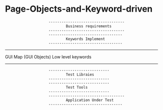 # Page-Objects-and-Keyword-driven



                        -----------------------------------
                                Business requirements
                        -----------------------------------
                        ----------------------------------
                                Keywords Implement
                        ----------------------------------

     
--------------------                                            --------------------
GUI Map (GUI Objects)                                           Low level keywords      
--------------------                                            --------------------

                        ----------------------------
                                Test Libraies
                        ----------------------------
                        ----------------------------
                                Test Tools
                        ----------------------------
                        -----------------------------------
                                Application Under Test
                        ----------------------------------
